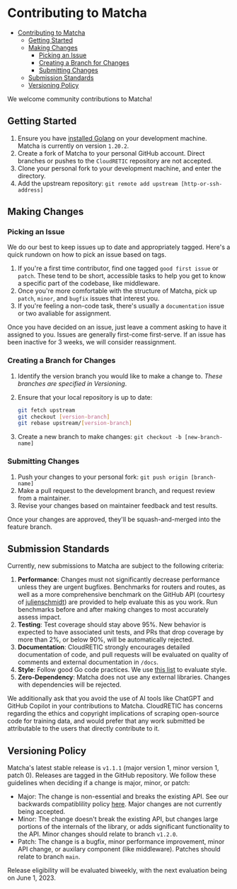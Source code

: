 # Contributing to Matcha

- [Contributing to Matcha](#contributing-to-matcha)
  - [Getting Started](#getting-started)
  - [Making Changes](#making-changes)
    - [Picking an Issue](#picking-an-issue)
    - [Creating a Branch for Changes](#creating-a-branch-for-changes)
    - [Submitting Changes](#submitting-changes)
  - [Submission Standards](#submission-standards)
  - [Versioning Policy](#versioning-policy)

We welcome community contributions to Matcha!

## Getting Started

1. Ensure you have [installed Golang](https://go.dev/dl/) on your development machine. Matcha is currently on version `1.20.2`.
2. Create a fork of Matcha to your personal GitHub account. Direct branches or pushes to the `CloudRETIC` repository are not accepted.
3. Clone your personal fork to your development machine, and enter the directory.
4. Add the upstream repository: `git remote add upstream [http-or-ssh-address]`

## Making Changes

### Picking an Issue

We do our best to keep issues up to date and appropriately tagged. Here's a quick rundown on how to pick an issue based on tags.

1. If you're a first time contributor, find one tagged `good first issue` or `patch`. These tend to be short, accessible tasks to help you get to know a specific part of the codebase, like middleware.
2. Once you're more comfortable with the structure of Matcha, pick up `patch`, `minor`, and `bugfix` issues that interest you.
3. If you're feeling a non-code task, there's usually a `documentation` issue or two avaliable for assignment.

Once you have decided on an issue, just leave a comment asking to have it assigned to you. Issues are generally first-come first-serve. If an issue has been inactive for 3 weeks, we will consider reassignment.

### Creating a Branch for Changes

1. Identify the version branch you would like to make a change to. *These branches are specified in Versioning*.
2. Ensure that your local repository is up to date:

    ```bash
    git fetch upstream
    git checkout [version-branch]
    git rebase upstream/[version-branch]
    ```

3. Create a new branch to make changes: `git checkout -b [new-branch-name]`

### Submitting Changes

1. Push your changes to your personal fork: `git push origin [branch-name]`
2. Make a pull request to the development branch, and request review from a maintainer.
3. Revise your changes based on maintainer feedback and test results.

Once your changes are approved, they'll be squash-and-merged into the feature branch.

## Submission Standards

Currently, new submissions to Matcha are subject to the following criteria:

1. **Performance**: Changes must not significantly decrease performance unless they are urgent bugfixes. Benchmarks for routers and routes, as well as a more comprehensive benchmark on the GitHub API (courtesy of [julienschmidt](https://github.com/julienschmidt/go-http-routing-benchmark)) are provided to help evaluate this as you work. Run benchmarks before and after making changes to most accurately assess impact.
2. **Testing**: Test coverage should stay above 95%. New behavior is expected to have associated unit tests, and PRs that drop coverage by more than 2%, or below 90%, will be automatically rejected.
3. **Documentation**: CloudRETIC strongly encourages detailed documentation of code, and pull requests will be evaluated on quality of comments and external documentation in `/docs`.
4. **Style**: Follow good Go code practices. We use [this list](https://github.com/golang/go/wiki/CodeReviewComments#gofmt) to evaluate style.
5. **Zero-Dependency**: Matcha does not use any external libraries. Changes with dependencies will be rejected.

We additionally ask that you avoid the use of AI tools like ChatGPT and GitHub Copilot in your contributions to Matcha. CloudRETIC has concerns regarding the ethics and copyright implications of scraping open-source code for training data, and would prefer that any work submitted be attributable to the users that directly contribute to it.

## Versioning Policy

Matcha's latest stable release is `v1.1.1` (major version 1, minor version 1, patch 0). Releases are tagged in the GitHub repository. We follow these guidelines when deciding if a change is major, minor, or patch:

- Major: The change is non-essential and breaks the existing API. See our backwards compatiblility policy [here](docs/versioning.md). Major changes are not currently being accepted.
- Minor: The change doesn't break the existing API, but changes large portions of the internals of the library, or adds significant functionality to the API. Minor changes should relate to branch `v1.2.0`.
- Patch: The change is a bugfix, minor performance improvement, minor API change, or auxilary component (like middleware). Patches should relate to branch `main`.

Release eligibility will be evaluated biweekly, with the next evaluation being on June 1, 2023.
